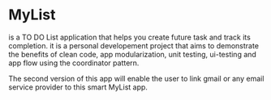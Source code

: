 # MyList 
is a TO DO List application that helps you create future task and track its completion.
it is a personal developement project that aims to demonstrate the benefits of clean code,
app modularization, unit testing, ui-testing and app flow using the coordinator pattern.  

 The second version of this app will enable the user to link gmail or any email service provider to this smart MyList app.
